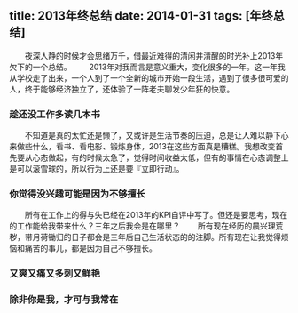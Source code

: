 title: 2013年终总结
date: 2014-01-31
tags: [年终总结]
---
　　夜深人静的时候才会思绪万千，借最近难得的清闲并清醒的时光补上2013年欠下的一个总结。
　　2013年对我而言是意义重大，变化很多的一年。这一年我从学校走了出来，一个人到了一个全新的城市开始一段生活，遇到了很多很可爱的人，终于能够经济独立了，还体验了一阵老夫聊发少年狂的快意。

### 趁还没工作多读几本书
　　不知道是真的太忙还是懒了，又或许是生活节奏的压迫，总是让人难以静下心来做些什么，看书、看电影、锻炼身体，2013在这些方面真是糟糕。我想改变首先要从心态做起，有的时候太急了，觉得时间收益太低，但有的事情在心态调整上是可以滚雪球的，所以行为上还是要『立即行动』。

### 你觉得没兴趣可能是因为不够擅长
　　所有在工作上的得与失已经在2013年的KPI自评中写了。但还是要思考，现在的工作能给我带来什么？三年之后我会是在哪里？
　　所有现在经历的晨兴理荒秽，带月荷锄归的日子都会是三年后自己生活状态的的注脚。所有现在让我觉得烦恼和痛苦的事儿，都是因为自己不够擅长。

### 又爽又痛又多刺又鲜艳

### 除非你是我，才可与我常在